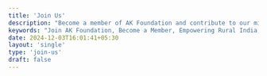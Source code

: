 ```yaml
---
title: 'Join Us'
description: "Become a member of AK Foundation and contribute to our mission of empowering rural India and fostering community development."  
keywords: "Join AK Foundation, Become a Member, Empowering Rural India, Community Contribution"
date: 2024-12-03T16:01:41+05:30
layout: 'single'
type: 'join-us'
draft: false
---
```

